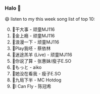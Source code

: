 

### Halo 👋

😄 listen to my this week song list of top 10:

0. 🌈干大事  - 顽童MJ116
1. 🌈金上瘾 - 顽童MJ116
2. 🌈浪漫一下 - 顽童MJ116
3. 🌈Play我呸 - 蔡依林
4. 🌈迷途羔羊 (Live) - 顽童MJ116
5. 🌈你说了算 - 张惠妹/瘦子E.SO
6. 🌈もっと - aiko
7. 🌈她没在看我 - 瘦子E.SO
8. 🌈九局下半 - MC Hotdog
9. 🌈I Can Fly - 陈冠希

